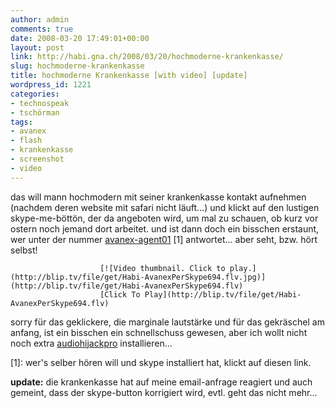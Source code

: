 ```yaml
---
author: admin
comments: true
date: 2008-03-20 17:49:01+00:00
layout: post
link: http://habi.gna.ch/2008/03/20/hochmoderne-krankenkasse/
slug: hochmoderne-krankenkasse
title: hochmoderne Krankenkasse [with video] [update]
wordpress_id: 1221
categories:
- technospeak
- tschörman
tags:
- avanex
- flash
- krankenkasse
- screenshot
- video
---
```


das will mann hochmodern mit seiner krankenkasse kontakt aufnehmen (nachdem deren website mit safari nicht läuft...) und klickt auf den lustigen skype-me-böttön, der da angeboten wird, um mal zu schauen, ob kurz vor ostern noch jemand dort arbeitet. und ist dann doch ein bisschen erstaunt, wer unter der nummer [avanex-agent01](callto://avanex-agent01) [1] antwortet... aber seht, bzw. hört selbst!

																																	

						[![Video thumbnail. Click to play.](http://blip.tv/file/get/Habi-AvanexPerSkype694.flv.jpg)](http://blip.tv/file/get/Habi-AvanexPerSkype694.flv)						  
						[Click To Play](http://blip.tv/file/get/Habi-AvanexPerSkype694.flv)						

																					

sorry für das geklickere, die marginale lautstärke und für das gekräschel am anfang, ist ein bisschen ein schnellschuss gewesen, aber ich wollt nicht noch extra [audiohijackpro](http://www.rogueamoeba.com/audiohijackpro/) installieren...

[1]: wer's selber hören will und skype installiert hat, klickt auf diesen link.



**update:** die krankenkasse hat auf meine email-anfrage reagiert und auch gemeint, dass der skype-button korrigiert wird, evtl. geht das nicht mehr...
